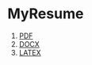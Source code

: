 # MyResume

1. <url><a href="https://github.com/paramsingh96/MyResume/blob/master/MyResume.pdf">PDF</url></a>
2. <url><a href="https://github.com/paramsingh96/MyResume/blob/master/MyResume.docx">DOCX</url></a>
3. <url><a href="https://github.com/paramsingh96/MyResume/blob/master/MyResume.tex">LATEX</url></a>
